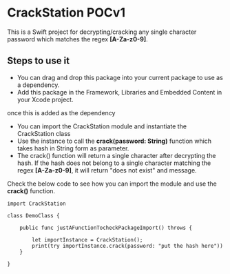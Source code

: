 # CrackStation POCv1

This is a Swift project for decrypting/cracking any single character password which matches the regex **[A-Za-z0-9]**.

## Steps to use it

- You can drag and drop this package into your current package to use as a dependency. 
- Add this package in the Framework, Libraries and Embedded Content in your Xcode project.

once this is added as the dependency

- You can import the CrackStation module and instantiate the CrackStation class
- Use the instance to call the **crack(password: String)** function which takes hash in String form as parameter.
- The crack() function will return a single character after decrypting the hash. If the hash does not belong to a single character matching the regex **[A-Za-z0-9]**, it will return "does not exist" and message.

Check the below code to see how you can import the module and use the **crack()** function.

```
import CrackStation

class DemoClass {

    public func justAFunctionTocheckPackageImport() throws {
        
        let importInstance = CrackStation();
        print(try importInstance.crack(password: "put the hash here"))
    }

}
```
